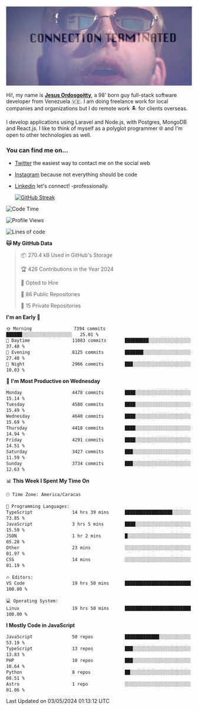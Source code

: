 ![hackers movie reference](./disconnected.jpg)

Hi!, my name is [**Jesus Ordosgoitty**](https://jodaz.dev), a 98' born guy full-stack software developer from Venezuela 🇻🇪. I am doing freelance work for local companies and organizations but I do remote work 🏝️ for clients overseas. 

I develop applications using Laravel and Node.js, with Postgres, MongoDB and React.js. I like to think of myself as a polyglot programmer 🌐 and I'm open to other technologies as well.

### You can find me on...

- [Twitter](https://twitter.com/jodaz_) the easiest way to contact me on the social web
- [Instagram](https://instagram.com/jodaz_) because not everything should be code
- [Linkedin](https://linkedin.com/in/jodaz) let's connect! -professionally.


    [![GitHub Streak](https://streak-stats.demolab.com?user=jodaz&theme=tokyonight)](https://git.io/streak-stats)

<!--START_SECTION:waka-->
![Code Time](http://img.shields.io/badge/Code%20Time-4%2C770%20hrs%2013%20mins-blue)

![Profile Views](http://img.shields.io/badge/Profile%20Views-0-blue)

![Lines of code](https://img.shields.io/badge/From%20Hello%20World%20I%27ve%20Written-83.3%20million%20lines%20of%20code-blue)

**🐱 My GitHub Data** 

> 📦 270.4 kB Used in GitHub's Storage 
 > 
> 🏆 426 Contributions in the Year 2024
 > 
> 💼 Opted to Hire
 > 
> 📜 86 Public Repositories 
 > 
> 🔑 15 Private Repositories 
 > 
**I'm an Early 🐤** 

```text
🌞 Morning                7394 commits        ██████░░░░░░░░░░░░░░░░░░░   25.01 % 
🌆 Daytime                11083 commits       █████████░░░░░░░░░░░░░░░░   37.48 % 
🌃 Evening                8125 commits        ███████░░░░░░░░░░░░░░░░░░   27.48 % 
🌙 Night                  2966 commits        ███░░░░░░░░░░░░░░░░░░░░░░   10.03 % 
```
📅 **I'm Most Productive on Wednesday** 

```text
Monday                   4478 commits        ████░░░░░░░░░░░░░░░░░░░░░   15.14 % 
Tuesday                  4580 commits        ████░░░░░░░░░░░░░░░░░░░░░   15.49 % 
Wednesday                4640 commits        ████░░░░░░░░░░░░░░░░░░░░░   15.69 % 
Thursday                 4418 commits        ████░░░░░░░░░░░░░░░░░░░░░   14.94 % 
Friday                   4291 commits        ████░░░░░░░░░░░░░░░░░░░░░   14.51 % 
Saturday                 3427 commits        ███░░░░░░░░░░░░░░░░░░░░░░   11.59 % 
Sunday                   3734 commits        ███░░░░░░░░░░░░░░░░░░░░░░   12.63 % 
```


📊 **This Week I Spent My Time On** 

```text
🕑︎ Time Zone: America/Caracas

💬 Programming Languages: 
TypeScript               14 hrs 39 mins      ██████████████████░░░░░░░   73.85 % 
JavaScript               3 hrs 5 mins        ████░░░░░░░░░░░░░░░░░░░░░   15.59 % 
JSON                     1 hr 2 mins         █░░░░░░░░░░░░░░░░░░░░░░░░   05.28 % 
Other                    23 mins             ░░░░░░░░░░░░░░░░░░░░░░░░░   01.97 % 
CSS                      14 mins             ░░░░░░░░░░░░░░░░░░░░░░░░░   01.19 % 

🔥 Editors: 
VS Code                  19 hrs 50 mins      █████████████████████████   100.00 % 

💻 Operating System: 
Linux                    19 hrs 50 mins      █████████████████████████   100.00 % 
```

**I Mostly Code in JavaScript** 

```text
JavaScript               50 repos            █████████████░░░░░░░░░░░░   53.19 % 
TypeScript               13 repos            ███░░░░░░░░░░░░░░░░░░░░░░   13.83 % 
PHP                      10 repos            ███░░░░░░░░░░░░░░░░░░░░░░   10.64 % 
Python                   8 repos             ██░░░░░░░░░░░░░░░░░░░░░░░   08.51 % 
Astro                    1 repo              ░░░░░░░░░░░░░░░░░░░░░░░░░   01.06 % 
```




 Last Updated on 03/05/2024 01:13:12 UTC
<!--END_SECTION:waka-->
